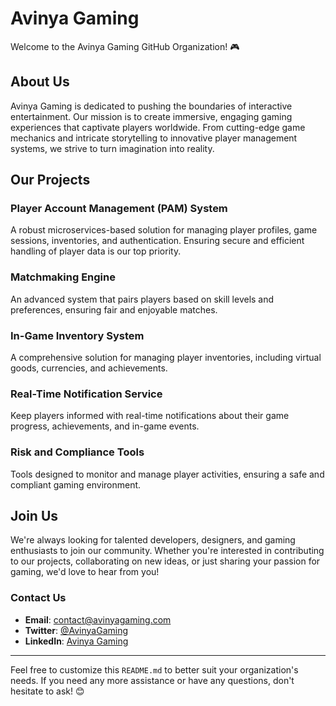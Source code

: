 # Avinya Gaming

Welcome to the Avinya Gaming GitHub Organization! 🎮

## About Us

Avinya Gaming is dedicated to pushing the boundaries of interactive entertainment. Our mission is to create immersive, engaging gaming experiences that captivate players worldwide. From cutting-edge game mechanics and intricate storytelling to innovative player management systems, we strive to turn imagination into reality.

## Our Projects

### Player Account Management (PAM) System
A robust microservices-based solution for managing player profiles, game sessions, inventories, and authentication. Ensuring secure and efficient handling of player data is our top priority.

### Matchmaking Engine
An advanced system that pairs players based on skill levels and preferences, ensuring fair and enjoyable matches.

### In-Game Inventory System
A comprehensive solution for managing player inventories, including virtual goods, currencies, and achievements.

### Real-Time Notification Service
Keep players informed with real-time notifications about their game progress, achievements, and in-game events.

### Risk and Compliance Tools
Tools designed to monitor and manage player activities, ensuring a safe and compliant gaming environment.

## Join Us

We're always looking for talented developers, designers, and gaming enthusiasts to join our community. Whether you're interested in contributing to our projects, collaborating on new ideas, or just sharing your passion for gaming, we'd love to hear from you!

### Contact Us

- **Email**: [contact@avinyagaming.com](mailto:contact@avinyagaming.com)
- **Twitter**: [@AvinyaGaming](https://twitter.com/AvinyaGaming)
- **LinkedIn**: [Avinya Gaming](https://linkedin.com/company/avinya-gaming)

---

Feel free to customize this `README.md` to better suit your organization's needs. If you need any more assistance or have any questions, don't hesitate to ask! 😊

